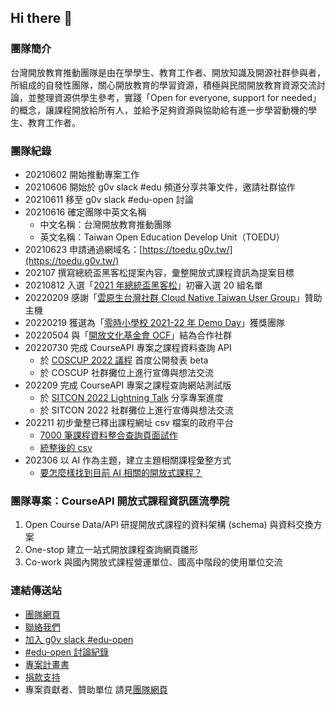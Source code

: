 ## Hi there 👋
### 團隊簡介
台灣開放教育推動團隊是由在學學生、教育工作者、開放知識及開源社群參與者，所組成的自發性團隊，關心開放教育的學習資源，積極與民間開放教育資源交流討論，並整理資源供學生參考，實踐「Open for everyone, support for needed」的概念，讓課程開放給所有人，並給予足夠資源與協助給有進一步學習動機的學生、教育工作者。

### 團隊紀錄
- 20210602 開始推動專案工作
- 20210606 開始於 g0v slack #edu 頻道分享共筆文件，邀請社群協作
- 20210611 移至 g0v slack #edu-open 討論
- 20210616 確定團隊中英文名稱
  - 中文名稱：台灣開放教育推動團隊
  - 英文名稱：Taiwan Open Education Develop Unit（TOEDU）
- 20210623 申請通過網域名：[https://toedu.g0v.tw/](https://toedu.g0v.tw/)
- 202107 撰寫總統盃黑客松提案內容，彙整開放式課程資訊為提案目標
- 20210812 入選「[2021 年總統盃黑客松](https://presidential-hackathon.taiwan.gov.tw/NewsDetail08122.aspx)」初審入選 20 組名單
- 20220209 感謝「[雲原生台灣社群 Cloud Native Taiwan User Group](https://cloudnative.tw/)」贊助主機
- 20220219 獲選為「[零時小學校 2021-22 年 Demo Day](https://sch001.g0v.tw/)」獲獎團隊
- 20220504 與「[開放文化基金會 OCF](https://ocf.tw)」結為合作社群
- 20220730 完成 CourseAPI 專案之課程資料查詢 API
  - 於 [COSCUP 2022 議程](https://coscup.org/2022/zh-TW/session/EEEDCX) 首度公開發表 beta
  - 於 COSCUP 社群攤位上進行宣傳與想法交流
- 202209 完成 CourseAPI 專案之課程查詢網站測試版
  - 於 [SITCON 2022 Lightning Talk](https://sitcon.org/2022/agenda/8f6fb6) 分享專案進度
  - 於 SITCON 2022 社群攤位上進行宣傳與想法交流
- 202211 初步彙整已釋出課程網址 csv 檔案的政府平台
  - [7000 筆課程資料整合查詢頁面試作](https://app.awesome-table.com/-NHJcD_puwhRauhG891Q/view)
  - [統整後的 csv](https://docs.google.com/spreadsheets/d/1oSRUCJCNTPaV5J3wY-DsktZTrTYWla7bYHV0-u0Meik/edit#gid=0)
- 202306 以 AI 作為主題，建立主題相關課程彙整方式
  - [要怎麼樣找到目前 AI 相關的開放式課程？](https://g0v.hackmd.io/@chewei/SJTHgkIP2/https%3A%2F%2Fg0v.hackmd.io%2Fx9z5_P43TDqKMHsuGGJvwA)

### 團隊專案：CourseAPI 開放式課程資訊匯流學院
1. Open Course Data/API 研提開放式課程的資料架構 (schema) 與資料交換方案
2. One-stop 建立一站式開放課程查詢網頁雛形
3. Co-work 與國內開放式課程營運單位、國高中階段的使用單位交流

### 連結傳送站
- [團隊網頁](https://toedu.g0v.tw/)
- [聯絡我們](mailto:toedu@g0v.tw)
- [加入 g0v slack #edu-open](https://g0v.hackmd.io/@jothon/joing0vslack)
- [#edu-open 討論紀錄](https://g0v-slack-archive.g0v.ronny.tw/index/channel/C024NAMF0CV)
- [專案計畫書](https://toedu.notion.site/25e8e775506a4a47aaecb3408faeb3c8)
- [捐款支持](https://ocf.neticrm.tw/civicrm/contribute/transact?reset=1&id=56)
- 專案貢獻者、贊助單位 請見[團隊網頁](https://toedu.g0v.tw/)

